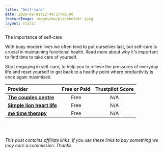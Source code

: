 ```yaml
---
title: "Self-care"
date: 2020-09-01T12:49:27+06:00
featureImage: images/ma/placeholder.jpeg
layout: static
---
```


The importance of self-care

With busy modern lives we often tend to put ourselves last, but self-care is crucial in maintaining functional health. Read more about why it's important to find time to take care of yourself.

Start engaging in self-care, to help you to relieve the pressures of everyday life and reset yourself to get back to a healthy point where productivity is once again maximised.

| Provider      | Free or Paid  |  Trustpilot Score  |
| :-----------          | :--------------:      |  :--------------:         |
| [**The couples centre**](https://www.thecouplescenter.org/why-self-care-is-so-important-for-longevity-and-wellness/) | Free | N/A
| [**Simple lion heart life**](https://simplelionheartlife.com/how-to-slow-down/) | Free | N/A
| [**me time therapy**](https://www.me-time-therapy.co.uk/me-time-activities-to-try/) | Free | N/A
  

<br/><br/>

*This post contains affiliate links. If you use these links to buy something we may
earn a commission. Thanks.*






